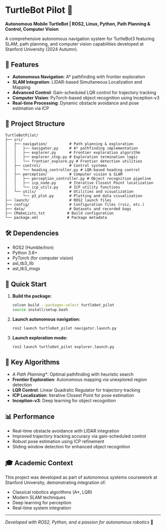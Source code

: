 # TurtleBot Pilot 🤖

**Autonomous Mobile TurtleBot | ROS2, Linux, Python, Path Planning & Control, Computer Vision**

A comprehensive autonomous navigation system for TurtleBot3 featuring SLAM, path planning, and computer vision capabilities developed at Stanford University (2024 Autumn).

## 🚀 Features

- **Autonomous Navigation**: A* pathfinding with frontier exploration
- **SLAM Integration**: LIDAR-based Simultaneous Localization and Mapping
- **Advanced Control**: Gain-scheduled LQR control for trajectory tracking
- **Computer Vision**: PyTorch-based object recognition using Inception-v3
- **Real-time Processing**: Dynamic obstacle avoidance and pose estimation via ICP

## 📁 Project Structure

```
TurtleBotPilot/
├── src/
│   ├── navigation/          # Path planning & exploration
│   │   ├── navigator.py     # A* pathfinding implementation
│   │   ├── explorer.py      # Frontier exploration algorithm
│   │   ├── explorer_stop.py # Exploration termination logic
│   │   └── frontier_explore.py # Frontier detection utilities
│   ├── control/             # Control systems
│   │   └── heading_controller.py # LQR-based heading control
│   ├── perception/          # Computer vision & SLAM
│   │   ├── perception_controller.py # Object recognition pipeline
│   │   ├── icp_node.py      # Iterative Closest Point localization
│   │   └── icp_utils.py     # ICP utility functions
│   └── utils/               # Utilities and visualization
│       └── p3_plot.py       # Plotting and data visualization
├── launch/                  # ROS2 launch files
├── config/                  # Configuration files (rviz, etc.)
├── data/                    # Datasets and recorded bags
├── CMakeLists.txt          # Build configuration
└── package.xml             # Package metadata
```

## 🛠️ Dependencies

- ROS2 (Humble/Iron)
- Python 3.8+
- PyTorch (for computer vision)
- asl_tb3_lib
- asl_tb3_msgs

## 🚦 Quick Start

1. **Build the package:**
   ```bash
   colcon build --packages-select turtlebot_pilot
   source install/setup.bash
   ```

2. **Launch autonomous navigation:**
   ```bash
   ros2 launch turtlebot_pilot navigator.launch.py
   ```

3. **Launch exploration mode:**
   ```bash
   ros2 launch turtlebot_pilot explorer.launch.py
   ```

## 🧠 Key Algorithms

- **A* Path Planning**: Optimal pathfinding with heuristic search
- **Frontier Exploration**: Autonomous mapping via unexplored region detection
- **LQR Control**: Linear Quadratic Regulator for trajectory tracking
- **ICP Localization**: Iterative Closest Point for pose estimation
- **Inception-v3**: Deep learning for object recognition

## 📊 Performance

- Real-time obstacle avoidance with LIDAR integration
- Improved trajectory tracking accuracy via gain-scheduled control
- Robust pose estimation using ICP refinement
- Sliding window detection for enhanced object recognition

## 🎓 Academic Context

This project was developed as part of autonomous systems coursework at Stanford University, demonstrating integration of:
- Classical robotics algorithms (A*, LQR)
- Modern SLAM techniques
- Deep learning for perception
- Real-time system integration

---

*Developed with ROS2, Python, and a passion for autonomous robotics* 🚀